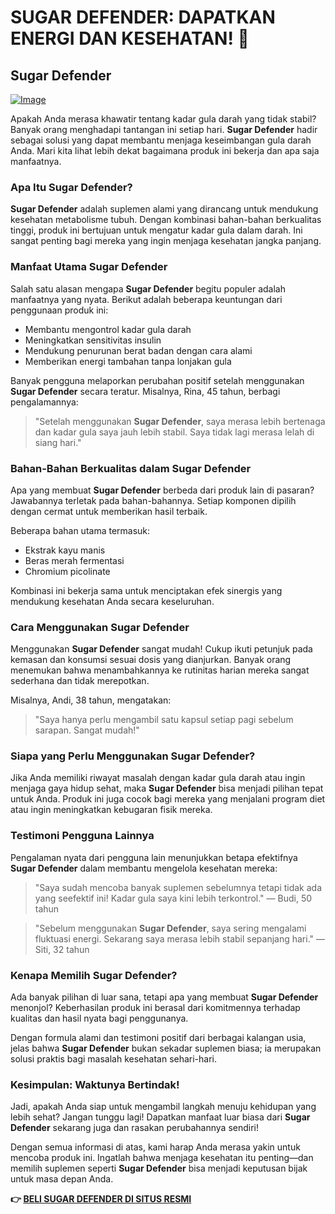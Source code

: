 # SUGAR DEFENDER: DAPATKAN ENERGI DAN KESEHATAN! 🌟

## Sugar Defender

[![Image](https://sugardefender24.com/assets/img/person1.jpg)](https://gchaffi.com/pjtyt7bX)

Apakah Anda merasa khawatir tentang kadar gula darah yang tidak stabil? Banyak orang menghadapi tantangan ini setiap hari. **Sugar Defender** hadir sebagai solusi yang dapat membantu menjaga keseimbangan gula darah Anda. Mari kita lihat lebih dekat bagaimana produk ini bekerja dan apa saja manfaatnya.

### Apa Itu Sugar Defender?

**Sugar Defender** adalah suplemen alami yang dirancang untuk mendukung kesehatan metabolisme tubuh. Dengan kombinasi bahan-bahan berkualitas tinggi, produk ini bertujuan untuk mengatur kadar gula dalam darah. Ini sangat penting bagi mereka yang ingin menjaga kesehatan jangka panjang.

### Manfaat Utama Sugar Defender

Salah satu alasan mengapa **Sugar Defender** begitu populer adalah manfaatnya yang nyata. Berikut adalah beberapa keuntungan dari penggunaan produk ini:

- Membantu mengontrol kadar gula darah
- Meningkatkan sensitivitas insulin
- Mendukung penurunan berat badan dengan cara alami
- Memberikan energi tambahan tanpa lonjakan gula

Banyak pengguna melaporkan perubahan positif setelah menggunakan **Sugar Defender** secara teratur. Misalnya, Rina, 45 tahun, berbagi pengalamannya:

> "Setelah menggunakan **Sugar Defender**, saya merasa lebih bertenaga dan kadar gula saya jauh lebih stabil. Saya tidak lagi merasa lelah di siang hari."

### Bahan-Bahan Berkualitas dalam Sugar Defender

Apa yang membuat **Sugar Defender** berbeda dari produk lain di pasaran? Jawabannya terletak pada bahan-bahannya. Setiap komponen dipilih dengan cermat untuk memberikan hasil terbaik.

Beberapa bahan utama termasuk:
- Ekstrak kayu manis
- Beras merah fermentasi
- Chromium picolinate

Kombinasi ini bekerja sama untuk menciptakan efek sinergis yang mendukung kesehatan Anda secara keseluruhan.

### Cara Menggunakan Sugar Defender

Menggunakan **Sugar Defender** sangat mudah! Cukup ikuti petunjuk pada kemasan dan konsumsi sesuai dosis yang dianjurkan. Banyak orang menemukan bahwa menambahkannya ke rutinitas harian mereka sangat sederhana dan tidak merepotkan.

Misalnya, Andi, 38 tahun, mengatakan:

> "Saya hanya perlu mengambil satu kapsul setiap pagi sebelum sarapan. Sangat mudah!"

### Siapa yang Perlu Menggunakan Sugar Defender?

Jika Anda memiliki riwayat masalah dengan kadar gula darah atau ingin menjaga gaya hidup sehat, maka **Sugar Defender** bisa menjadi pilihan tepat untuk Anda. Produk ini juga cocok bagi mereka yang menjalani program diet atau ingin meningkatkan kebugaran fisik mereka.

### Testimoni Pengguna Lainnya

Pengalaman nyata dari pengguna lain menunjukkan betapa efektifnya **Sugar Defender** dalam membantu mengelola kesehatan mereka:

> "Saya sudah mencoba banyak suplemen sebelumnya tetapi tidak ada yang seefektif ini! Kadar gula saya kini lebih terkontrol." — Budi, 50 tahun  

> "Sebelum menggunakan **Sugar Defender**, saya sering mengalami fluktuasi energi. Sekarang saya merasa lebih stabil sepanjang hari." — Siti, 32 tahun  

### Kenapa Memilih Sugar Defender?

Ada banyak pilihan di luar sana, tetapi apa yang membuat **Sugar Defender** menonjol? Keberhasilan produk ini berasal dari komitmennya terhadap kualitas dan hasil nyata bagi penggunanya.

Dengan formula alami dan testimoni positif dari berbagai kalangan usia, jelas bahwa **Sugar Defender** bukan sekadar suplemen biasa; ia merupakan solusi praktis bagi masalah kesehatan sehari-hari.

### Kesimpulan: Waktunya Bertindak!

Jadi, apakah Anda siap untuk mengambil langkah menuju kehidupan yang lebih sehat? Jangan tunggu lagi! Dapatkan manfaat luar biasa dari **Sugar Defender** sekarang juga dan rasakan perubahannya sendiri!

Dengan semua informasi di atas, kami harap Anda merasa yakin untuk mencoba produk ini. Ingatlah bahwa menjaga kesehatan itu penting—dan memilih suplemen seperti **Sugar Defender** bisa menjadi keputusan bijak untuk masa depan Anda.



**👉 [BELI SUGAR DEFENDER DI SITUS RESMI](https://gchaffi.com/pjtyt7bX)**